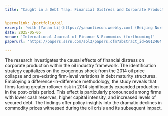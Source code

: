 ```yaml
---
title: "Caught in a Debt Trap: Financial Distress and Corporate Production Decisions"


%permalink: /portfolio/oil
excerpt: 'with [Yanan Li](https://yananliecon.weebly.com) (Beijing Normal University)'
date: 2025-05-05
venue: 'International Journal of Finance & Economics (forthcoming)'
paperurl: 'https://papers.ssrn.com/sol3/papers.cfm?abstract_id=5012464'

---
```

The research investigates the causal effects of financial distress on corporate production within the oil industry framework. The identification strategy capitalizes on the exogenous shock from the 2014 oil price collapse and pre-existing firm-level variations in debt maturity structures. Employing a difference-in-difference methodology, the study reveals that firms facing greater rollover risk in 2014 significantly expanded production in the post-crisis period. This effect is particularly pronounced among firms with lower cash reserves, higher capital intensity, and increased levels of secured debt. The findings offer policy insights into the dramatic declines in commodity prices witnessed during the oil crisis and its subsequent impact.
